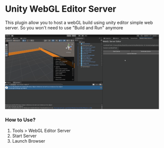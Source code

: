 # Unity WebGL Editor Server

This plugin allow you to host a webGL build using unity editor simple web server. So you won't need to use "Build and Run" anymore

![Overview](https://github.com/StinkySteak/unity-webgl-server/blob/docs/overview.gif)

### How to Use?
1. Tools > WebGL Editor Server
2. Start Server
3. Launch Browser